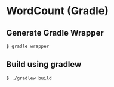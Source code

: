 # WordCount (Gradle)

## Generate Gradle Wrapper

```
$ gradle wrapper
```

## Build using gradlew

```
$ ./gradlew build
```
